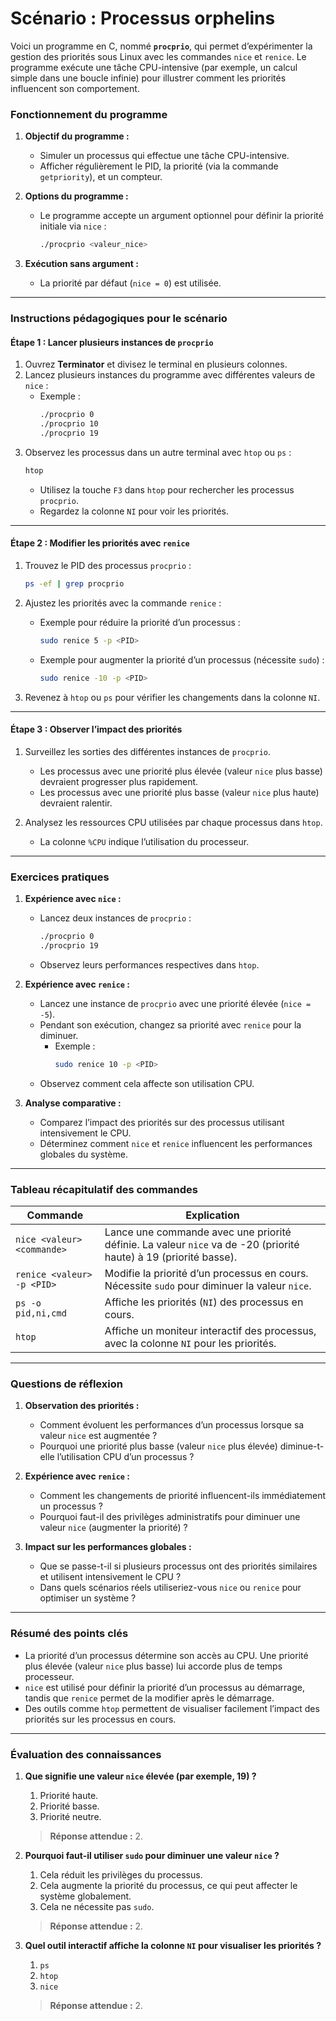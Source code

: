 # Scénario : Processus orphelins



Voici un programme en C, nommé **`procprio`**, qui permet d’expérimenter la gestion des priorités sous Linux avec les commandes `nice` et `renice`. Le programme exécute une tâche CPU-intensive (par exemple, un calcul simple dans une boucle infinie) pour illustrer comment les priorités influencent son comportement.


### Fonctionnement du programme

1. **Objectif du programme :**
   - Simuler un processus qui effectue une tâche CPU-intensive.
   - Afficher régulièrement le PID, la priorité (via la commande `getpriority`), et un compteur.

2. **Options du programme :**
   - Le programme accepte un argument optionnel pour définir la priorité initiale via `nice` :
     ```bash
     ./procprio <valeur_nice>
     ```

3. **Exécution sans argument :**
   - La priorité par défaut (`nice = 0`) est utilisée.

---

### Instructions pédagogiques pour le scénario

#### **Étape 1 : Lancer plusieurs instances de `procprio`**

1. Ouvrez **Terminator** et divisez le terminal en plusieurs colonnes.
2. Lancez plusieurs instances du programme avec différentes valeurs de `nice` :
   - Exemple :
     ```bash
     ./procprio 0
     ./procprio 10
     ./procprio 19
     ```
3. Observez les processus dans un autre terminal avec `htop` ou `ps` :
   ```bash
   htop
   ```
   - Utilisez la touche `F3` dans `htop` pour rechercher les processus `procprio`.
   - Regardez la colonne `NI` pour voir les priorités.

---

#### **Étape 2 : Modifier les priorités avec `renice`**

1. Trouvez le PID des processus `procprio` :
   ```bash
   ps -ef | grep procprio
   ```

2. Ajustez les priorités avec la commande `renice` :
   - Exemple pour réduire la priorité d’un processus :
     ```bash
     sudo renice 5 -p <PID>
     ```
   - Exemple pour augmenter la priorité d’un processus (nécessite `sudo`) :
     ```bash
     sudo renice -10 -p <PID>
     ```

3. Revenez à `htop` ou `ps` pour vérifier les changements dans la colonne `NI`.

---

#### **Étape 3 : Observer l’impact des priorités**

1. Surveillez les sorties des différentes instances de `procprio`.
   - Les processus avec une priorité plus élevée (valeur `nice` plus basse) devraient progresser plus rapidement.
   - Les processus avec une priorité plus basse (valeur `nice` plus haute) devraient ralentir.

2. Analysez les ressources CPU utilisées par chaque processus dans `htop`.
   - La colonne `%CPU` indique l’utilisation du processeur.

---

### Exercices pratiques

1. **Expérience avec `nice` :**
   - Lancez deux instances de `procprio` :
     ```bash
     ./procprio 0
     ./procprio 19
     ```
   - Observez leurs performances respectives dans `htop`.

2. **Expérience avec `renice` :**
   - Lancez une instance de `procprio` avec une priorité élevée (`nice = -5`).
   - Pendant son exécution, changez sa priorité avec `renice` pour la diminuer.
     - Exemple :
       ```bash
       sudo renice 10 -p <PID>
       ```
   - Observez comment cela affecte son utilisation CPU.

3. **Analyse comparative :**
   - Comparez l’impact des priorités sur des processus utilisant intensivement le CPU.
   - Déterminez comment `nice` et `renice` influencent les performances globales du système.

---

### Tableau récapitulatif des commandes

| **Commande**                   | **Explication**                                                                                          |
|--------------------------------|----------------------------------------------------------------------------------------------------------|
| `nice <valeur> <commande>`     | Lance une commande avec une priorité définie. La valeur `nice` va de -20 (priorité haute) à 19 (priorité basse). |
| `renice <valeur> -p <PID>`     | Modifie la priorité d’un processus en cours. Nécessite `sudo` pour diminuer la valeur `nice`.            |
| `ps -o pid,ni,cmd`             | Affiche les priorités (`NI`) des processus en cours.                                                     |
| `htop`                         | Affiche un moniteur interactif des processus, avec la colonne `NI` pour les priorités.                  |

---

### Questions de réflexion

1. **Observation des priorités :**
   - Comment évoluent les performances d’un processus lorsque sa valeur `nice` est augmentée ?
   - Pourquoi une priorité plus basse (valeur `nice` plus élevée) diminue-t-elle l’utilisation CPU d’un processus ?

2. **Expérience avec `renice` :**
   - Comment les changements de priorité influencent-ils immédiatement un processus ?
   - Pourquoi faut-il des privilèges administratifs pour diminuer une valeur `nice` (augmenter la priorité) ?

3. **Impact sur les performances globales :**
   - Que se passe-t-il si plusieurs processus ont des priorités similaires et utilisent intensivement le CPU ?
   - Dans quels scénarios réels utiliseriez-vous `nice` ou `renice` pour optimiser un système ?

---

### Résumé des points clés

- La priorité d’un processus détermine son accès au CPU. Une priorité plus élevée (valeur `nice` plus basse) lui accorde plus de temps processeur.
- `nice` est utilisé pour définir la priorité d’un processus au démarrage, tandis que `renice` permet de la modifier après le démarrage.
- Des outils comme `htop` permettent de visualiser facilement l’impact des priorités sur les processus en cours.

---

### Évaluation des connaissances

1. **Que signifie une valeur `nice` élevée (par exemple, 19) ?**
   1. Priorité haute.
   2. Priorité basse.
   3. Priorité neutre.

   > **Réponse attendue :** 2.

2. **Pourquoi faut-il utiliser `sudo` pour diminuer une valeur `nice` ?**
   1. Cela réduit les privilèges du processus.
   2. Cela augmente la priorité du processus, ce qui peut affecter le système globalement.
   3. Cela ne nécessite pas `sudo`.

   > **Réponse attendue :** 2.

3. **Quel outil interactif affiche la colonne `NI` pour visualiser les priorités ?**
   1. `ps`
   2. `htop`
   3. `nice`

   > **Réponse attendue :** 2.
